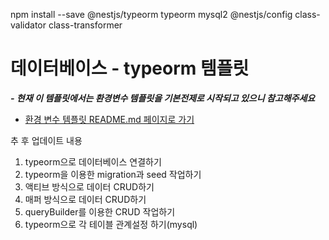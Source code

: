 npm install --save @nestjs/typeorm typeorm mysql2 @nestjs/config class-validator class-transformer

# 데이터베이스 - typeorm 템플릿

_**- 현재 이 템플릿에서는 환경변수 템플릿을 기본전제로 시작되고 있으니 참고해주세요**_

- [환경 변수 템플릿 README.md 페이지로 가기](https://github.com/taesikyoon/project-template-settings/blob/main/environment/README.md)

추 후 업데이트 내용

1. typeorm으로 데이터베이스 연결하기
1. typeorm을 이용한 migration과 seed 작업하기
1. 액티브 방식으로 데이터 CRUD하기
1. 매퍼 방식으로 데이터 CRUD하기
1. queryBuilder를 이용한 CRUD 작업하기
1. typeorm으로 각 테이블 관계설정 하기(mysql)
